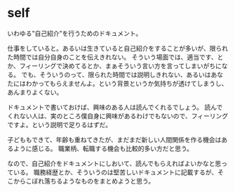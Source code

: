 
# self

いわゆる"自己紹介"を行うためのドキュメント。

仕事をしていると。あるいは生きていると自己紹介をすることが多いが、限られた時間では自分自身のことを伝えきれない。
そういう場面では、適当です、とか、フィーリングで決めてるとか、まぁそういう言い方を言ってしまいがちになる。
でも、そういうのって、限られた時間では説明しきれない、あるいはあなたにはわかってもらえませんよ。という背景というか気持ちが透けてしまうし、あんまりよくない。

ドキュメントで書いておけば、興味のある人は読んでくれるでしょう。
読んでくれない人は、実のところ僕自身に興味があるわけでもないので、フィーリングですよ。という説明で足りるはずだ。

子どももできて、年齢も重ねてきたが、まだまだ新しい人間関係を作る機会はあるように感じる。
職業柄、転職する機会も比較的多い方だと思う。

なので、自己紹介をドキュメントにしおいて、読んでもらえればよいかなと思っている。
職務経歴とか、そういうのは堅苦しいドキュメントに記載するが、そこからこぼれ落ちるようなものをまとめようと思う。

